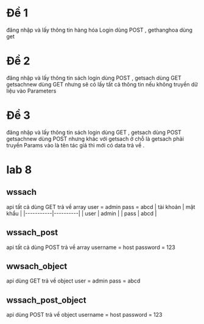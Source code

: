 # Đề 1

đăng nhập và lấy thông tin hàng hóa
Login dùng POST , gethanghoa dùng get

# Đề 2

đăng nhập và lấy thông tin sách
login dùng POST , getsach dùng GET
getsachnew dùng GET nhưng sẽ có lấy tất cả thông tin nếu không truyền dữ liệu vào Parameters

# Đề 3

đăng nhập và lấy thông tin sách
login dùng GET , getsach dùng POST
getsachnew dùng POST nhưng khác với getsach ở chỗ là getsach phải truyền Params vào là tên tác giả thì mới có data trả về .

# lab 8

## wssach

api tất cả dùng GET trả về array
user = admin
pass = abcd
| tài khoản | mật khẩu |
|-----------|----------|
| user | admin |
| pass | abcd |

## wssach_post

api tất cả dùng POST trả về array
username = host
password = 123

## wwsach_object

api dùng GET trả về object
user = admin
pass = abcd

## wssach_post_object

api dùng POST trả về object
username = host
password = 123
